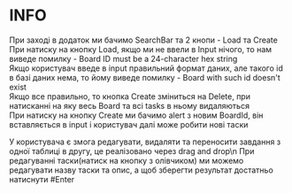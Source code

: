 # INFO
При заході в додаток ми бачимо SearchBar та 2 кнопи - Load та Create\
При натиску на кнопку Load, якщо ми не ввели в Input нічого, то нам виведе помилку - Board ID must be a 24-character hex string\
Якщо користувач введе в input правильний формат даних, але такого id в базі даних нема, то йому виведе помилку - Board with such id doesn't exist\
Якщо все правильно, то кнопка Create зміниться на Delete, при натисканні на яку весь Board та всі tasks в ньому видаляються\
При натиску на кнопку Create ми бачимо alert з новим BoardId, він вставляється в input і користувач далі може робити нові таски

У користувача є змога редагувати, видаляти та переносити завдання з одної таблиці в другу, це реалізовано через drag and drop\n
При редагуванні таски(натиск на кнопку з олівчиком) ми можемо редагувати назву таски та опис, а щоб зберегти результат достатньо натиснути #Enter 

